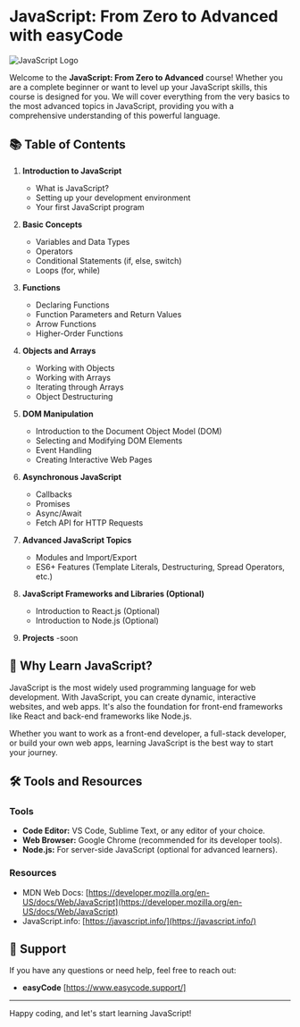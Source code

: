 # JavaScript: From Zero to Advanced with easyCode

![JavaScript Logo](https://upload.wikimedia.org/wikipedia/commons/6/6a/JavaScript-logo.png)

Welcome to the **JavaScript: From Zero to Advanced** course! Whether you are a complete beginner or want to level up your JavaScript skills, this course is designed for you. We will cover everything from the very basics to the most advanced topics in JavaScript, providing you with a comprehensive understanding of this powerful language.

## 📚 Table of Contents

1. **Introduction to JavaScript**
   - What is JavaScript?
   - Setting up your development environment
   - Your first JavaScript program

2. **Basic Concepts**
   - Variables and Data Types
   - Operators
   - Conditional Statements (if, else, switch)
   - Loops (for, while)

3. **Functions**
   - Declaring Functions
   - Function Parameters and Return Values
   - Arrow Functions
   - Higher-Order Functions

4. **Objects and Arrays**
   - Working with Objects
   - Working with Arrays
   - Iterating through Arrays
   - Object Destructuring

5. **DOM Manipulation**
   - Introduction to the Document Object Model (DOM)
   - Selecting and Modifying DOM Elements
   - Event Handling
   - Creating Interactive Web Pages

6. **Asynchronous JavaScript**
   - Callbacks
   - Promises
   - Async/Await
   - Fetch API for HTTP Requests

7. **Advanced JavaScript Topics**
   - Modules and Import/Export
   - ES6+ Features (Template Literals, Destructuring, Spread Operators, etc.)

8. **JavaScript Frameworks and Libraries (Optional)**
   - Introduction to React.js (Optional)
   - Introduction to Node.js (Optional)

9. **Projects**
   -soon

## 🚀 Why Learn JavaScript?

JavaScript is the most widely used programming language for web development. With JavaScript, you can create dynamic, interactive websites, and web apps. It's also the foundation for front-end frameworks like React and back-end frameworks like Node.js.

Whether you want to work as a front-end developer, a full-stack developer, or build your own web apps, learning JavaScript is the best way to start your journey.

## 🛠️ Tools and Resources

### Tools
- **Code Editor:** VS Code, Sublime Text, or any editor of your choice.
- **Web Browser:** Google Chrome (recommended for its developer tools).
- **Node.js:** For server-side JavaScript (optional for advanced learners).

### Resources
- MDN Web Docs: [https://developer.mozilla.org/en-US/docs/Web/JavaScript](https://developer.mozilla.org/en-US/docs/Web/JavaScript)
- JavaScript.info: [https://javascript.info/](https://javascript.info/)



## 💬 Support

If you have any questions or need help, feel free to reach out:

- **easyCode** [https://www.easycode.support/]

---

Happy coding, and let's start learning JavaScript!
